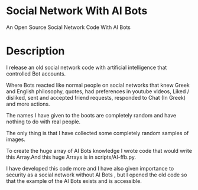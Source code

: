 # Social Network With AI Bots
An Open Source Social Network Code With AI Bots

# Description

I release an old social network code with artificial intelligence that controlled Bot accounts.

Where Bots reacted like normal people on social networks that knew Greek and English philosophy, quotes, had preferences in youtube videos, Liked / disliked, sent and accepted friend requests, responded to Chat (In Greek) and more actions.

The names I have given to the boots are completely random and have nothing to do with real people.

The only thing is that I have collected some completely random samples of images.

To create the huge array of AI Bots knowledge I wrote code that would write this Array.And this huge Arrays is in scripts/AI-ffb.py.

I have developed this code more and I have also given importance to security as a social network without AI Bots , but I opened the old code so that the example of the AI Bots exists and is accessible.
